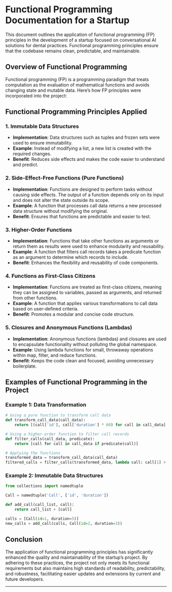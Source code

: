 # Functional Programming Documentation for a Startup

This document outlines the application of functional programming (FP) principles in the development of a startup focused on conversational AI solutions for dental practices. Functional programming principles ensure that the codebase remains clean, predictable, and maintainable.

## Overview of Functional Programming

Functional programming (FP) is a programming paradigm that treats computation as the evaluation of mathematical functions and avoids changing state and mutable data. Here’s how FP principles were incorporated into the project:

## Functional Programming Principles Applied

### 1. Immutable Data Structures

- **Implementation**: Data structures such as tuples and frozen sets were used to ensure immutability.
- **Example**: Instead of modifying a list, a new list is created with the required changes.
- **Benefit**: Reduces side effects and makes the code easier to understand and predict.

### 2. Side-Effect-Free Functions (Pure Functions)

- **Implementation**: Functions are designed to perform tasks without causing side effects. The output of a function depends only on its input and does not alter the state outside its scope.
- **Example**: A function that processes call data returns a new processed data structure without modifying the original.
- **Benefit**: Ensures that functions are predictable and easier to test.

### 3. Higher-Order Functions

- **Implementation**: Functions that take other functions as arguments or return them as results were used to enhance modularity and reusability.
- **Example**: A function that filters call records takes a predicate function as an argument to determine which records to include.
- **Benefit**: Enhances the flexibility and reusability of code components.

### 4. Functions as First-Class Citizens

- **Implementation**: Functions are treated as first-class citizens, meaning they can be assigned to variables, passed as arguments, and returned from other functions.
- **Example**: A function that applies various transformations to call data based on user-defined criteria.
- **Benefit**: Promotes a modular and concise code structure.

### 5. Closures and Anonymous Functions (Lambdas)

- **Implementation**: Anonymous functions (lambdas) and closures are used to encapsulate functionality without polluting the global namespace.
- **Example**: Using lambda functions for small, throwaway operations within map, filter, and reduce functions.
- **Benefit**: Keeps the code clean and focused, avoiding unnecessary boilerplate.

## Examples of Functional Programming in the Project

### Example 1: Data Transformation

```python
# Using a pure function to transform call data
def transform_call_data(call_data):
    return [(call['id'], call['duration'] * 60) for call in call_data]

# Using a higher-order function to filter call records
def filter_calls(call_data, predicate):
    return [call for call in call_data if predicate(call)]

# Applying the functions
transformed_data = transform_call_data(call_data)
filtered_calls = filter_calls(transformed_data, lambda call: call[1] > 300)
```

### Example 2: Immutable Data Structures

```python
from collections import namedtuple

Call = namedtuple('Call', ['id', 'duration'])

def add_call(call_list, call):
    return call_list + [call]

calls = [Call(id=1, duration=5)]
new_calls = add_call(calls, Call(id=2, duration=3))
```

## Conclusion

The application of functional programming principles has significantly enhanced the quality and maintainability of the startup’s project. By adhering to these practices, the project not only meets its functional requirements but also maintains high standards of readability, predictability, and robustness, facilitating easier updates and extensions by current and future developers.

---
